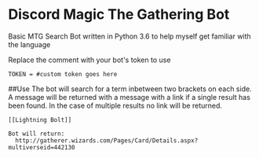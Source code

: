 # Discord Magic The Gathering Bot
Basic MTG Search Bot written in Python 3.6 to help myself get familiar with the language

Replace the comment with your bot's token to use
```
TOKEN = #custom token goes here
```

##Use
The bot will search for a term inbetween two brackets on each side. A message will be 
returned with a message with a link if a single result has been found. In the case of
multiple results no link will be returned.

```
[[Lightning Bolt]]

Bot will return: 
  http://gatherer.wizards.com/Pages/Card/Details.aspx?multiverseid=442130
```
